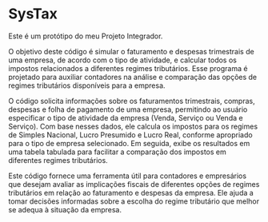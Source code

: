 # SysTax
Este é um protótipo do meu Projeto Integrador.

O objetivo deste código é simular o faturamento e despesas trimestrais de uma empresa, de acordo com o tipo de atividade, e calcular todos os impostos relacionados a diferentes regimes tributários. Esse programa é projetado para auxiliar contadores na análise e comparação das opções de regimes tributários disponíveis para a empresa.

O código solicita informações sobre os faturamentos trimestrais, compras, despesas e folha de pagamento de uma empresa, permitindo ao usuário especificar o tipo de atividade da empresa (Venda, Serviço ou Venda e Serviço). Com base nesses dados, ele calcula os impostos para os regimes de Simples Nacional, Lucro Presumido e Lucro Real, conforme apropriado para o tipo de empresa selecionado. Em seguida, exibe os resultados em uma tabela tabulada para facilitar a comparação dos impostos em diferentes regimes tributários.

Este código fornece uma ferramenta útil para contadores e empresários que desejam avaliar as implicações fiscais de diferentes opções de regimes tributários em relação ao faturamento e despesas da empresa. Ele ajuda a tomar decisões informadas sobre a escolha do regime tributário que melhor se adequa à situação da empresa.
